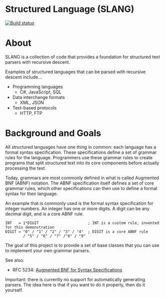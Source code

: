 Structured Language (SLANG)
===========
[![Build status](https://ci.appveyor.com/api/projects/status/01jxm32c7i9769ef?svg=true)](https://ci.appveyor.com/project/StevenLiekens/text-parser)

# About

SLANG is a collection of code that provides a foundation for structured text parsers with recursive descent.

Examples of structured languages that can be parsed with recursive descent include...

* Programming languages
    * C#, JavaScript, SQL
* Data interchange formats
    * XML, JSON
* Text-based protocols
    * HTTP, FTP


Background and Goals
===========

All structured languages have one thing in common: each language has a formal syntax specification.
These specifications define a set of grammar rules for the language. Programmers use these grammar rules to create programs that split structured text into its core components before actually processing the text.

Today, grammars are most commonly defined in what is called Augmented BNF (ABNF) notation. The ABNF specification itself defines a set of core grammar rules, which other specifications can then use to define a formal syntax for their language.

An example that is commonly used is the formal syntax specification for integer numbers. An integer has one or more digits. A digit can be any decimal digit, and is a core ABNF rule.

```abnf
INT   = 1*DIGIT                      ; INT is a custom rule, invented for this demonstration
DIGIT = "0" / "1" / "2" / "3" / "4"  ; DIGIT is a core ABNF rule
        / "5" / "6" / "7" /"8" / "9"
```



The goal of this project is to provide a set of base classes that you can use to implement your own grammar parsers.

See also:
* RFC 5234: [Augmented BNF for Syntax Specifications](https://tools.ietf.org/html/rfc5234)

Important: there is currently no support for automatically generating parsers. The idea here is that if you want to do it properly, then do it yourself.